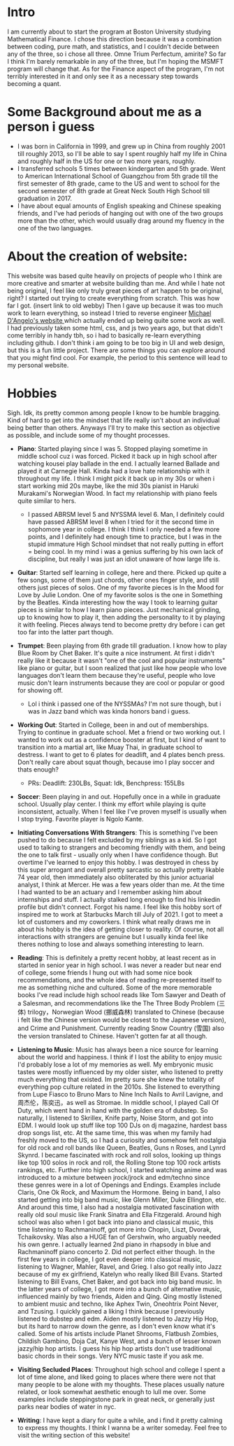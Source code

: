
# Intro

I am currently about to start the program at Boston University studying Mathematical Finance. I chose this direction because it was a combination between coding, pure math, and statistics, and I couldn't decide between any of the three, so i chose all three. Omne Trium Perfectum, amirite? So far I think I'm barely remarkable in any of the three, but I'm hoping the MSMFT program will change that. As for the Finance aspect of the program, I'm not terribly interested in it and only see it as a necessary step towards becoming a quant.


# Some Background about me as a person i guess

- I was born in California in 1999, and grew up in China from roughly 2001 till roughly 2013, so I'll be able to say I spent roughly half my life in China and roughly half in the US for one or two more years, roughly.
- I transferred schools 5 times between kindergarten and 5th grade. Went to American International School of Guangzhou from 5th grade till the first semester of 8th grade, came to the US and went to school for the second semester of 8th grade at Great Neck South High School till graduation in 2017.
- I have about equal amounts of English speaking and Chinese speaking friends, and I've had periods of hanging out with one of the two groups more than the other, which would usually drag around my fluency in the one of the two languages.

# About the creation of website:

This website was based quite heavily on projects of people who I think are more creative and smarter at website building than me. And while I
hate not being original, I feel like only truly great pieces of art happen to be original, right?
I started out trying to create everything from scratch. This was how far I got. (insert link to old webby) Then I gave up because it was too much work to learn
everything, so instead I tried to reverse engineer [Michael D'Angelo's website ](https://mldangelo.com/) which actually ended up being quite some work as well. I had previously taken some html, css, and js two years ago, but that didn't come terribly in handy tbh, so i had to basically re-learn everything including github. I don't think i am going to be too big in UI and web design, but this is a fun little project. There are some things you can explore around that you might find cool. For example, the period to this sentence will lead to my personal website.

# Hobbies
Sigh. Idk, its pretty common among people I know to be humble bragging. Kind of hard to get into the mindset that life really isn't about an individual being better than others. Anyways I'll try to make this section as objective as possible, and include some of my thought processes.

- **Piano**: Started playing since I was 5. Stopped playing sometime in middle school cuz i was forced. Picked it back up in high school after watching kousei play ballade in the end. I actually learned Ballade and played it at Carnegie Hall. Kinda had a love hate relationship with it throughout my life. I think I might pick it back up in my 30s or when i start working mid 20s maybe, like the mid 30s pianist in Haruki Murakami's Norwegian Wood. In fact my relationship with piano feels quite similar to hers.
  - I passed ABRSM level 5 and NYSSMA level 6. Man, I definitely could have passed ABRSM level 8 when I tried for it the second time in sophomore year in college. I think I think I only needed a few more points, and I definitely had enough time to practice, but I was in the stupid immature High School mindset that not really putting in effort = being cool. In my mind i was a genius suffering by his own lack of discipline, but really I was just an idiot unaware of how large life is.

- **Guitar**: Started self learning in college, here and there. Picked up quite a few songs, some of them just chords, other ones finger style, and still others just pieces of solos. One of my favorite pieces is In the Mood for Love by Julie London. One of my favorite solos is the one in Something by the Beatles. Kinda interesting how the way I took to learning guitar pieces is similar to how I learn piano pieces. Just mechanical grinding, up to knowing how to play it, then adding the personality to it by playing it with feeling. Pieces always tend to become pretty dry before i can get too far into the latter part though.

- **Trumpet**: Been playing from 6th grade till graduation. I know how to play Blue Room by Chet Baker. It's quite a nice instrument. At first i didn't really like it because it wasn't "one of the cool and popular instruments" like piano or guitar, but I soon realized that just like how people who love languages don't learn them because they're useful, people who love music don't learn instruments because they are cool or popular or good for showing off.
  - Lol i think i passed one of the NYSSMAs? I'm not sure though, but i was in Jazz band which was kinda honors band i guess.

- **Working Out**: Started in College, been in and out of memberships. Trying to continue in graduate school. Met a friend or two working out. I wanted to work out as a confidence booster at first, but I kind of want to transition into a martial art, like Muay Thai, in graduate school to destress. I want to get to 6 plates for deadlift, and 4 plates bench press. Don't really care about squat though, because imo I play soccer and thats enough?
  - PRs: Deadlift: 230LBs, Squat: Idk, Benchpress: 155LBs

- **Soccer**: Been playing in and out. Hopefully once in a while in graduate school. Usually play center. I think my effort while playing is quite inconsistent, actually. When I feel like I've proven myself is usually when I stop trying. Favorite player is Ngolo Kante.

- **Initiating Conversations With Strangers**: This is something I've been pushed to do because I felt excluded by my siblings as a kid. So I got used to talking to strangers and becoming friendly with them, and being the one to talk first - usually only when I have confidence though. But overtime I've learned to enjoy this hobby. I was destroyed in chess by this super arrogant and overall pretty sarcastic so actually pretty likable 74 year old, then immediately also obliterated by this junior actuarial analyst, I think at Mercer. He was a few years older than me. At the time I had wanted to be an actuary and I remember asking him about internships and stuff. I actually stalked long enough to find his linkedin profile but didn't connect. Forgot his name. I feel like this hobby sort of inspired me to work at Starbucks March till July of 2021. I got to meet a lot of customers and my coworkers. I think what really draws me in about his hobby is the idea of getting closer to reality. Of course, not all interactions with strangers are genuine but I usually kinda feel like theres nothing to lose and always something interesting to learn.

- **Reading**: This is definitely a pretty recent hobby, at least recent as in started in senior year in high school. I was never a reader but near end of college, some friends I hung out with had some nice book recommendations, and the whole idea of reading re-presented itself to me as something niche and cultured. Some of the more memorable books I've read include high school reads like Tom Sawyer and Death of a Salesman, and recommendations like the The Three Body Problem (三体) trilogy，Norwegian Wood (挪威森林) translated to Chinese (because i felt like the Chinese version would be closest to the Japanese version), and Crime and Punishment. Currently reading Snow Country (雪国) also the version translated to Chinese. Haven't gotten far at all though.

- **Listening to Music**: Music has always been a nice source for learning about the world and happiness. I think if I lost the ability to enjoy music I'd probably lose a lot of my memories as well. My embryonic music tastes were mostly influenced by my older sister, who listened to pretty much everything that existed. Im pretty sure she knew the totality of everything pop culture related in the 2010s. She listened to everything from Lupe Fiasco to Bruno Mars to Nine Inch Nails to Avril Lavigne, and 周杰伦，陈奕迅，as well as Stromae. In middle school, I played Call Of Duty, which went hand in hand with the golden era of dubstep. So naturally, I listened to Skrillex, Knife party, Noise Storm, and got into EDM. I would look up stuff like top 100 DJs on dj magazine, hardest bass drop songs list, etc. At the same time, this was when my family had freshly moved to the US, so I had a curiosity and somehow felt nostalgia for old rock and roll bands like Queen, Beatles, Guns n Roses, and Lynrd Skynrd. I became fascinated with rock and roll solos, looking up things like top 100 solos in rock and roll, the Rolling Stone top 100 rock artists rankings, etc. Further into high school, I started watching anime and was introduced to a mixture between jrock/jrock and edm/techno since these genres were in a lot of Openings and Endings. Examples include Claris, One Ok Rock, and Maximum the Hormone. Being in band, I also started getting into big band music, like Glenn Miller, Duke Ellington, etc. And around this time, I also had a nostalgia motivated fascination with really old soul music like Frank Sinatra and Ella Fitzgerald. Around high school was also when I got back into piano and classical music, this time listening to Rachmaninoff, got more into Chopin, Liszt, Dvorak, Tchaikovsky. Was also a HUGE fan of Gershwin, who arguably needed his own genre. I actually learned 2nd piano in rhapsody in blue and Rachmaninoff piano concerto 2. Did not perfect either though. In the first few years in college, I got even deeper into classical music, listening to Wagner, Mahler, Ravel, and Grieg. I also got really into Jazz because of my ex girlfriend, Katelyn who really liked Bill Evans. Started listening to Bill Evans, Chet Baker, and got back into big band music. In the latter years of college, I got more into a bunch of alternative music, influenced mainly by two friends, Aiden and Qing. Qing mostly listened to ambient music and techno, like Aphex Twin, Oneohtrix Point Never, and Tzusing. I quickly gained a liking I think because I previously listened to dubstep and edm. Aiden mostly listened to Jazzy Hip Hop, but its hard to narrow down the genre, as I don't even know what it's called. Some of his artists include Planet Shrooms, Flatbush Zombies, Childish Gambino, Doja Cat, Kanye West, and a bunch of lesser known jazzy/hip hop artists. I guess his hip hop artists don't use traditional basic chords in their songs. Very NYC music taste if you ask me.

- **Visiting Secluded Places**: Throughout high school and college I spent a lot of time alone, and liked going to places where there were not that many people to be alone with my thoughts. These places usually nature related, or look somewhat aesthetic enough to lull me over. Some examples include steppingstone park in great neck, or generally just parks near bodies of water in nyc.

- **Writing**: I have kept a diary for quite a while, and i find it pretty calming to express my thoughts. I think I wanna be a writer someday. Feel free to  visit the writing section of this website!
